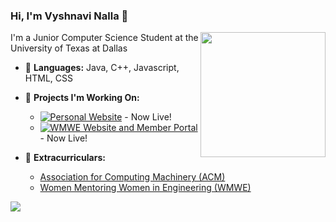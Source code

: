 ### Hi, I'm Vyshnavi Nalla 👋
<img align='right' src='https://user-images.githubusercontent.com/5713670/87202985-820dcb80-c2b6-11ea-9f56-7ec461c497c3.gif' width='200"'>

I'm a Junior Computer Science Student at the University of Texas at Dallas

- 🧠 **Languages:** Java, C++, Javascript, HTML, CSS
- 💪 **Projects I'm Working On:**

  - [![Personal Website](https://img.shields.io/badge/Personal_Website-ff69b4)](https://github.com/vaishunall/vaishunall.github.io) - Now Live!
  - [![WMWE Website and Member Portal](https://img.shields.io/badge/WMWE_Website_and_Member_Portal-02AEEF)](https://github.com/wmwe/wmwe-website) - Now Live!
- 🍚 **Extracurriculars:**
  - [Association for Computing Machinery (ACM)](https://acmutd.co/)
  - [Women Mentoring Women in Engineering (WMWE)](https://www.linkedin.com/in/wmweatutd/)


![](https://komarev.com/ghpvc/?username=vaishunall&color=green)
